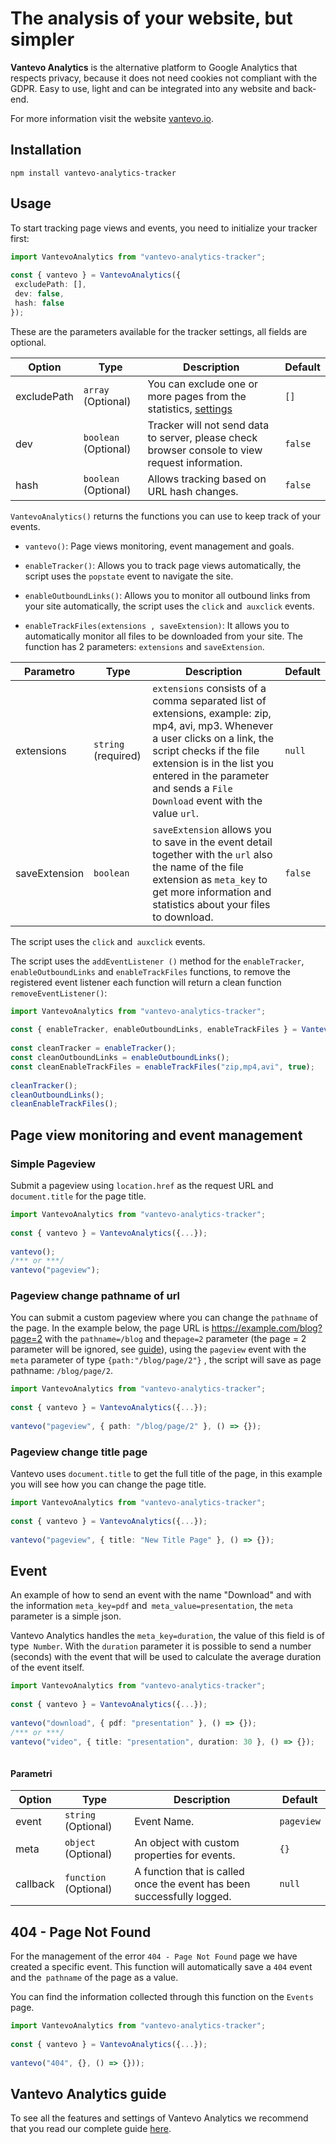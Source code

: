 # The analysis of your website, but simpler
 
**Vantevo Analytics** is the alternative platform to Google Analytics that respects privacy, because it does not need cookies not compliant with the GDPR. Easy to use, light and can be integrated into any website and back-end.
 
For more information visit the website [vantevo.io](https://vantevo.io).
 
## Installation
 
`npm install vantevo-analytics-tracker`
 
## Usage
 
To start tracking page views and events, you need to initialize your tracker first:
 
```ts
import VantevoAnalytics from "vantevo-analytics-tracker";
 
const { vantevo } = VantevoAnalytics({
 excludePath: [],
 dev: false,
 hash: false
});
```
 
These are the parameters available for the tracker settings, all fields are optional.
 
| Option      | Type      | Description                                                                                                                    | Default |
| ----------- | --------- | ------------------------------------------------------------------------------------------------------------------------------ | ------- |
| excludePath | `array`  (Optional) | You can exclude one or more pages from the statistics, [settings](https://vantevo.io/docs/)          | `[]`    |
| dev         | `boolean` (Optional)| Tracker will not send data to server, please check browser console to view request information.                              | `false` |
| hash        | `boolean` (Optional)| Allows tracking based on URL hash changes.                                                            | `false` |
 
`VantevoAnalytics()` returns the functions you can use to keep track of your events.
 
- `vantevo()`: Page views monitoring, event management and goals.
 
- `enableTracker()`: Allows you to track page views automatically, the script uses the `popstate` event to navigate the site.
 
- `enableOutboundLinks()`: Allows you to monitor all outbound links from your site automatically, the script uses the `click` and` auxclick` events.

- `enableTrackFiles(extensions , saveExtension)`: It allows you to automatically monitor all files to be downloaded from your site. The function has 2 parameters: `extensions`  and `saveExtension`.

| Parametro      |  Type    |  Description |   Default  |
| -------------- | ---------| ------------ | ---------- |
| extensions     | `string` (required) | `extensions` consists of a comma separated list of extensions, example: zip, mp4, avi, mp3. Whenever a user clicks on a link, the script checks if the file extension is in the list you entered in the parameter and sends a `File Download` event with the value `url`.| `null` |
| saveExtension  | `boolean`|`saveExtension` allows you to save in the event detail together with the `url` also the name of the file extension as `meta_key` to get more information and statistics about your files to download.| `false` |
The script uses the `click` and` auxclick` events.
 


The script uses the `addEventListener ()` method for the `enableTracker`, `enableOutboundLinks` and `enableTrackFiles` functions, to remove the registered event listener each function will return a clean function `removeEventListener()`:
 
```ts
import VantevoAnalytics from "vantevo-analytics-tracker";
 
const { enableTracker, enableOutboundLinks, enableTrackFiles } = VantevoAnalytics({...});
 
const cleanTracker = enableTracker();
const cleanOutboundLinks = enableOutboundLinks();
const cleanEnableTrackFiles = enableTrackFiles("zip,mp4,avi", true);
 
cleanTracker();
cleanOutboundLinks();
cleanEnableTrackFiles();
```
 
## Page view monitoring and event management
 
### Simple Pageview
Submit a pageview using `location.href` as the request URL and` document.title` for the page title.
```ts
import VantevoAnalytics from "vantevo-analytics-tracker";
 
const { vantevo } = VantevoAnalytics({...});
 
vantevo();
/*** or ***/
vantevo("pageview");
```
 
### Pageview change pathname of url
 
You can submit a custom pageview where you can change the `pathname` of the page. In the example below, the page URL is https://example.com/blog?page=2 with the `pathname=/blog` and the`page=2` parameter (the page = 2 parameter will be ignored, see [guide](https://vantevo.io/docs)), using the `pageview` event with the` meta` parameter of type `{path:"/blog/page/2"}` , the script will save as page pathname: `/blog/page/2`.
 
 
```ts
import VantevoAnalytics from "vantevo-analytics-tracker";
 
const { vantevo } = VantevoAnalytics({...});
 
vantevo("pageview", { path: "/blog/page/2" }, () => {});
```

### Pageview change title page

Vantevo uses `document.title` to get the full title of the page, in this example you will see how you can change the page title.
 
```ts
import VantevoAnalytics from "vantevo-analytics-tracker";
 
const { vantevo } = VantevoAnalytics({...});
 
vantevo("pageview", { title: "New Title Page" }, () => {});
```

 
## Event
 
An example of how to send an event with the name "Download" and with the information `meta_key=pdf` and` meta_value=presentation`, the `meta` parameter is a simple json.
 
Vantevo Analytics handles the `meta_key=duration`, the value of this field is of type` Number`. With the `duration` parameter it is possible to send a number (seconds) with the event that will be used to calculate the average duration of the event itself.
 
```ts
import VantevoAnalytics from "vantevo-analytics-tracker";
 
const { vantevo } = VantevoAnalytics({...});
 
vantevo("download", { pdf: "presentation" }, () => {});
/*** or ***/
vantevo("video", { title: "presentation", duration: 30 }, () => {});
 
```
 
#### Parametri
 
| Option | Type | Description | Default |
| -------------- | --------- | ---------------------------------------------------------------------------------------- | ------------------------ |
| event | `string` (Optional) | Event Name. | `pageview`|
| meta | `object` (Optional) | An object with custom properties for events. | `{}`|
| callback | `function` (Optional) | A function that is called once the event has been successfully logged. | `null` |
 
 
## 404  - Page Not Found
For the management of the error `404 - Page Not Found` page we have created a specific event. This function will automatically save a `404` event and the` pathname` of the page as a value.
 
You can find the information collected through this function on the `Events` page.
 
```ts
import VantevoAnalytics from "vantevo-analytics-tracker";
 
const { vantevo } = VantevoAnalytics({...});
 
vantevo("404", {}, () => {}));
```
 
 
## Vantevo Analytics guide
 
To see all the features and settings of Vantevo Analytics we recommend that you read our complete guide [here](https://vantevo.io/docs?utm_source=npm&utm_medium=vantevo-analytics-tracker).
 



